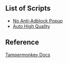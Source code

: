 ## List of Scripts

- [No Anti-Adblock Popup](no-anti-adblock-popup.js)
- [Auto High Quality](auto-high-quality.js)

## Reference

[Tampermonkey Docs](https://www.tampermonkey.net/documentation.php)
